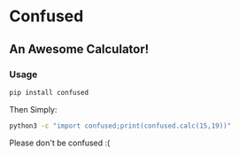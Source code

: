 # Confused
## An Awesome Calculator!
### Usage
```python
pip install confused
```
Then Simply:
```bash
python3 -c "import confused;print(confused.calc(15,19))"
```
Please don't be confused :(
